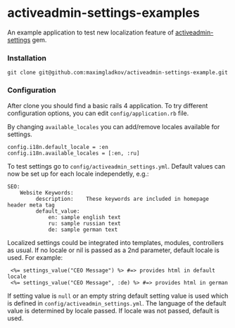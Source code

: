 # activeadmin-settings-examples

An example application to test new localization feature of [activeadmin-settings](https://github.com/maximgladkov/activeadmin-settings) gem.

### Installation

    git clone git@github.com:maximgladkov/activeadmin-settings-example.git

### Configuration

After clone you should find a basic rails 4 application. To try different configuration options, you can edit `config/application.rb` file.

By changing `available_locales` you can add/remove locales available for settings.

    config.i18n.default_locale = :en
    config.i18n.available_locales = [:en, :ru]
    
To test settings go to `config/activeadmin_settings.yml`. Default values can now be set up for each locale independetly, e.g.:

    SEO:
        Website Keywords:
             description:    These keywords are included in homepage header meta tag
             default_value:  
                 en: sample english text
                 ru: sample russian text
                 de: sample german text

Localized settings could be integrated into templates, modules, controllers as usual. If no locale or nil is passed as a 2nd parameter, default locale is used. For example:

     <%= settings_value("CEO Message") %> #=> provides html in default locale
     <%= settings_value("CEO Message", :de) %> #=> provides html in german

If setting value is `null` or an empty string default setting value is used which is defined in `config/activeadmin_settings.yml`. The language of the default value is determined by locale passed. If locale was not passed, default is used.